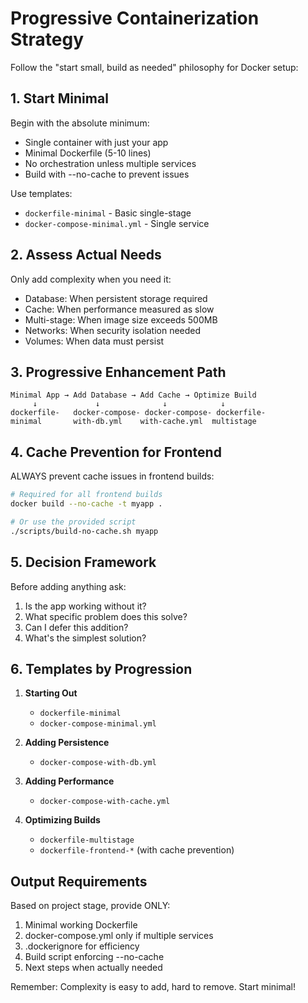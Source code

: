 # Progressive Containerization Strategy

Follow the "start small, build as needed" philosophy for Docker setup:

## 1. Start Minimal

Begin with the absolute minimum:
- Single container with just your app
- Minimal Dockerfile (5-10 lines)
- No orchestration unless multiple services
- Build with --no-cache to prevent issues

Use templates:
- `dockerfile-minimal` - Basic single-stage
- `docker-compose-minimal.yml` - Single service

## 2. Assess Actual Needs

Only add complexity when you need it:
- Database: When persistent storage required
- Cache: When performance measured as slow  
- Multi-stage: When image size exceeds 500MB
- Networks: When security isolation needed
- Volumes: When data must persist

## 3. Progressive Enhancement Path

```
Minimal App → Add Database → Add Cache → Optimize Build
     ↓             ↓              ↓            ↓
dockerfile-   docker-compose- docker-compose- dockerfile-
minimal       with-db.yml    with-cache.yml  multistage
```

## 4. Cache Prevention for Frontend

ALWAYS prevent cache issues in frontend builds:
```bash
# Required for all frontend builds
docker build --no-cache -t myapp .

# Or use the provided script
./scripts/build-no-cache.sh myapp
```

## 5. Decision Framework

Before adding anything ask:
1. Is the app working without it?
2. What specific problem does this solve?
3. Can I defer this addition?
4. What's the simplest solution?

## 6. Templates by Progression

1. **Starting Out**
   - `dockerfile-minimal`
   - `docker-compose-minimal.yml`

2. **Adding Persistence**
   - `docker-compose-with-db.yml`

3. **Adding Performance**
   - `docker-compose-with-cache.yml`

4. **Optimizing Builds**
   - `dockerfile-multistage`
   - `dockerfile-frontend-*` (with cache prevention)

## Output Requirements

Based on project stage, provide ONLY:
1. Minimal working Dockerfile
2. docker-compose.yml only if multiple services
3. .dockerignore for efficiency
4. Build script enforcing --no-cache
5. Next steps when actually needed

Remember: Complexity is easy to add, hard to remove. Start minimal!